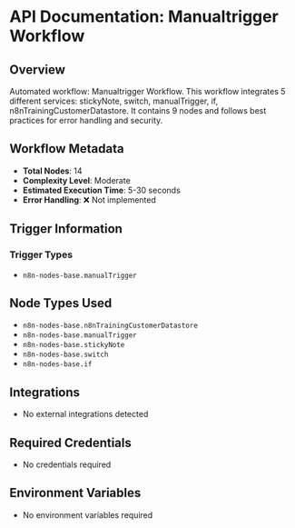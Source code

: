 # API Documentation: Manualtrigger Workflow

## Overview
Automated workflow: Manualtrigger Workflow. This workflow integrates 5 different services: stickyNote, switch, manualTrigger, if, n8nTrainingCustomerDatastore. It contains 9 nodes and follows best practices for error handling and security.

## Workflow Metadata
- **Total Nodes**: 14
- **Complexity Level**: Moderate
- **Estimated Execution Time**: 5-30 seconds
- **Error Handling**: ❌ Not implemented

## Trigger Information
### Trigger Types
- `n8n-nodes-base.manualTrigger`

## Node Types Used
- `n8n-nodes-base.n8nTrainingCustomerDatastore`
- `n8n-nodes-base.manualTrigger`
- `n8n-nodes-base.stickyNote`
- `n8n-nodes-base.switch`
- `n8n-nodes-base.if`

## Integrations
- No external integrations detected

## Required Credentials
- No credentials required

## Environment Variables
- No environment variables required
